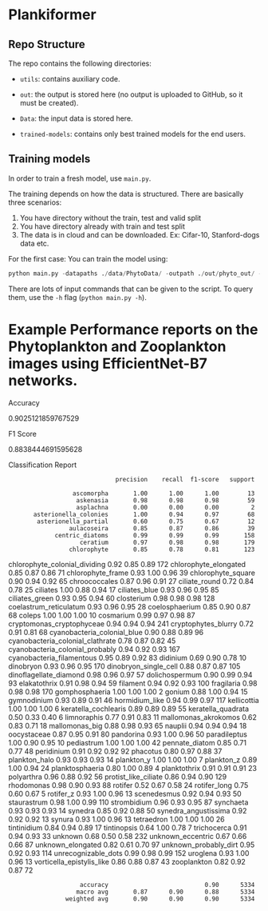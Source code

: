 # Plankiformer

## Repo Structure

The repo contains the following directories:

- `utils`: contains auxiliary code.

- `out`: the output is stored here (no output is uploaded to GitHub, so it must be created).

- `Data`: the input data is stored here.

- `trained-models`: contains only best trained models for the end users.


## Training models

In order to train a fresh model, use `main.py`. 

The training depends on how the data is structured.
There are basically three scenarios:
1) You have directory without the train, test and valid split
2) You have directory already with train and test split
3) The data is in cloud and can be downloaded. Ex: Cifar-10, Stanford-dogs data etc.

For the first case:
You can train the model using:

```python
python main.py -datapaths ./data/PhytoData/ -outpath ./out/phyto_out/ -classifier multi -aug -datakind image -ttkind image -save_data yes -resize_images 1 -L 128 -valid_set yes -test_set yes -dataset_name zoolake -training_data False -epochs 40 -finetune 2 -finetune_epochs 40 -balance_weight yes -batch_size 32 -init_name Init_0
```
There are lots of input commands that can be given to the script. To query them, use the `-h` flag (`python main.py -h`). 


# Example Performance reports on the Phytoplankton and Zooplankton images using EfficientNet-B7 networks.


 Accuracy

0.9025121859767529

F1 Score

0.8838444691595628

Classification Report

                                  precision    recall  f1-score   support

                      ascomorpha       1.00      1.00      1.00        13
                       askenasia       0.98      0.98      0.98        59
                       asplachna       0.00      0.00      0.00         2
           asterionella_colonies       1.00      0.94      0.97        68
            asterionella_partial       0.60      0.75      0.67        12
                     aulacoseira       0.85      0.87      0.86        39
                 centric_diatoms       0.99      0.99      0.99       158
                        ceratium       0.97      0.98      0.98       179
                     chlorophyte       0.85      0.78      0.81       123
   chlorophyte_colonial_dividing       0.92      0.85      0.89       172
           chlorophyte_elongated       0.85      0.87      0.86        71
               chlorophyte_frame       0.93      1.00      0.96        39
              chlorophyte_square       0.90      0.94      0.92        65
                   chroococcales       0.87      0.96      0.91        27
                   ciliate_round       0.72      0.84      0.78        25
                        ciliates       1.00      0.88      0.94        17
                   ciliates_blue       0.93      0.96      0.95        85
                  ciliates_green       0.93      0.95      0.94        60
                      closterium       0.98      0.98      0.98       128
          coelastrum_reticulatum       0.93      0.96      0.95        28
                  coelosphaerium       0.85      0.90      0.87        68
                          coleps       1.00      1.00      1.00        10
                       cosmarium       0.99      0.97      0.98        87
       cryptomonas_cryptophyceae       0.94      0.94      0.94       241
             cryptophytes_blurry       0.72      0.91      0.81        68
     cyanobacteria_colonial_blue       0.90      0.88      0.89        96
cyanobacteria_colonial_clathrate       0.78      0.87      0.82        45
 cyanobacteria_colonial_probably       0.94      0.92      0.93       167
       cyanobacteria_filamentous       0.95      0.89      0.92        83
                        didinium       0.69      0.90      0.78        10
                       dinobryon       0.93      0.96      0.95       170
           dinobryon_single_cell       0.88      0.87      0.87       105
          dinoflagellate_diamond       0.98      0.96      0.97        57
                  dolichospermum       0.90      0.99      0.94        93
                    elakatothrix       0.91      0.98      0.94        59
                        filament       0.94      0.92      0.93       100
                      fragilaria       0.98      0.98      0.98       170
                  gomphosphaeria       1.00      1.00      1.00         2
                          gonium       0.88      1.00      0.94        15
                     gymnodinium       0.93      0.89      0.91        46
                  hormidium_like       0.94      0.99      0.97       117
                     kellicottia       1.00      1.00      1.00         6
            keratella_cochlearis       0.89      0.89      0.89        55
              keratella_quadrata       0.50      0.33      0.40         6
                     limnoraphis       0.77      0.91      0.83        11
            mallomonas_akrokomos       0.62      0.83      0.71        18
                  mallomonas_big       0.88      0.98      0.93        65
                         nauplii       0.94      0.94      0.94        18
                     oocystaceae       0.87      0.95      0.91        80
                       pandorina       0.93      1.00      0.96        50
                    paradileptus       1.00      0.90      0.95        10
                      pediastrum       1.00      1.00      1.00        42
                  pennate_diatom       0.85      0.71      0.77        48
                      peridinium       0.91      0.92      0.92        92
                        phacotus       0.80      0.97      0.88        37
                   plankton_halo       0.93      0.93      0.93        14
                      plankton_y       1.00      1.00      1.00         7
                      plankton_z       0.89      1.00      0.94        24
                 planktosphaeria       0.80      1.00      0.89         4
                    planktothrix       0.91      0.91      0.91        23
                      polyarthra       0.96      0.88      0.92        56
            protist_like_ciliate       0.86      0.94      0.90       129
                      rhodomonas       0.98      0.90      0.93        88
                         rotifer       0.52      0.67      0.58        24
                    rotifer_long       0.75      0.60      0.67         5
                       rotifer_z       0.93      1.00      0.96        13
                     scenedesmus       0.92      0.94      0.93        50
                     staurastrum       0.98      1.00      0.99       110
                     strombidium       0.96      0.93      0.95        87
                       synchaeta       0.93      0.93      0.93        14
                         synedra       0.85      0.92      0.88        50
            synedra_angustissima       0.92      0.92      0.92        13
                          synura       0.93      1.00      0.96        13
                      tetraedron       1.00      1.00      1.00        26
                     tintinidium       0.84      0.94      0.89        17
                     tintinopsis       0.64      1.00      0.78         7
                     trichocerca       0.91      0.94      0.93        33
                         unknown       0.68      0.50      0.58       232
               unknown_eccentric       0.67      0.66      0.66        87
               unknown_elongated       0.82      0.61      0.70        97
           unknown_probably_dirt       0.95      0.92      0.93       114
             unrecognizable_dots       0.99      0.98      0.99       152
                        uroglena       0.93      1.00      0.96        13
       vorticella_epistylis_like       0.86      0.88      0.87        43
                     zooplankton       0.82      0.92      0.87        72

                        accuracy                           0.90      5334
                       macro avg       0.87      0.90      0.88      5334
                    weighted avg       0.90      0.90      0.90      5334




